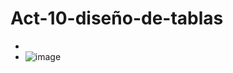 # Act-10-diseño-de-tablas
-
- ![image](https://github.com/user-attachments/assets/9a93d84f-6c80-4b21-b039-ff357129400f)
